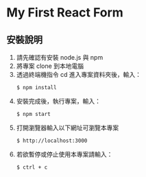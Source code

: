 # My First React Form

## 安裝說明

1. 請先確認有安裝 node.js 與 npm
2. 將專案 clone 到本地電腦
3. 透過終端機指令 cd 進入專案資料夾後，輸入：
   ```
   $ npm install
   ```
4. 安裝完成後，執行專案，輸入：
   ```
   $ npm start
   ```
5. 打開瀏覽器輸入以下網址可瀏覽本專案
   ```
   $ http://localhost:3000
   ```
6. 若欲暫停或停止使用本專案請輸入：
   ```
   $ ctrl + c
   ```
